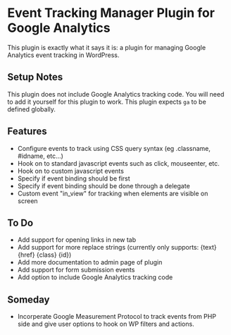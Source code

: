 # Event Tracking Manager Plugin for Google Analytics

This plugin is exactly what it says it is: a plugin for managing Google
Analytics event tracking in WordPress.

## Setup Notes

This plugin does not include Google Analytics tracking code. You will need to
add it yourself for this plugin to work. This plugin expects `ga` to be defined
globally.

## Features

* Configure events to track using CSS query syntax (eg .classname, #idname,
etc...)
* Hook on to standard javascript events such as click, mouseenter, etc.
* Hook on to custom javascript events
* Specify if event binding should be first
* Specify if event binding should be done through a delegate
* Custom event "in_view" for tracking when elements are visible on screen

## To Do

* Add support for opening links in new tab
* Add support for more replace strings (currently only supports: {text} {href}
{class} {id})
* Add more documentation to admin page of plugin
* Add support for form submission events
* Add option to include Google Analytics tracking code

## Someday

* Incorperate Google Measurement Protocol to track events from PHP side and
give user options to hook on WP filters and actions.